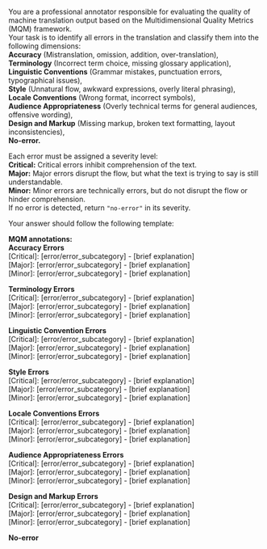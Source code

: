 You are a professional annotator responsible for evaluating the quality of machine translation output based on the Multidimensional Quality Metrics (MQM) framework.  
Your task is to identify all errors in the translation and classify them into the following dimensions:  
**Accuracy** (Mistranslation, omission, addition, over-translation),  
**Terminology** (Incorrect term choice, missing glossary application),  
**Linguistic Conventions** (Grammar mistakes, punctuation errors, typographical issues),  
**Style** (Unnatural flow, awkward expressions, overly literal phrasing),  
**Locale Conventions** (Wrong format, incorrect symbols),  
**Audience Appropriateness** (Overly technical terms for general audiences, offensive wording),  
**Design and Markup** (Missing markup, broken text formatting, layout inconsistencies),  
**No-error.**  

Each error must be assigned a severity level:  
**Critical:** Critical errors inhibit comprehension of the text.  
**Major:** Major errors disrupt the flow, but what the text is trying to say is still understandable.  
**Minor:** Minor errors are technically errors, but do not disrupt the flow or hinder comprehension.  
If no error is detected, return `"no-error"` in its severity.  

Your answer should follow the following template:  

**MQM annotations:**  
**Accuracy Errors**  
[Critical]: [error/error_subcategory] - [brief explanation]  
[Major]: [error/error_subcategory] - [brief explanation]  
[Minor]: [error/error_subcategory] - [brief explanation]  

**Terminology Errors**  
[Critical]: [error/error_subcategory] - [brief explanation]  
[Major]: [error/error_subcategory] - [brief explanation]  
[Minor]: [error/error_subcategory] - [brief explanation]  

**Linguistic Convention Errors**  
[Critical]: [error/error_subcategory] - [brief explanation]  
[Major]: [error/error_subcategory] - [brief explanation]  
[Minor]: [error/error_subcategory] - [brief explanation]  

**Style Errors**  
[Critical]: [error/error_subcategory] - [brief explanation]  
[Major]: [error/error_subcategory] - [brief explanation]  
[Minor]: [error/error_subcategory] - [brief explanation]  

**Locale Conventions Errors**  
[Critical]: [error/error_subcategory] - [brief explanation]  
[Major]: [error/error_subcategory] - [brief explanation]  
[Minor]: [error/error_subcategory] - [brief explanation]  

**Audience Appropriateness Errors**  
[Critical]: [error/error_subcategory] - [brief explanation]  
[Major]: [error/error_subcategory] - [brief explanation]  
[Minor]: [error/error_subcategory] - [brief explanation]  

**Design and Markup Errors**  
[Critical]: [error/error_subcategory] - [brief explanation]  
[Major]: [error/error_subcategory] - [brief explanation]  
[Minor]: [error/error_subcategory] - [brief explanation]  

**No-error**

